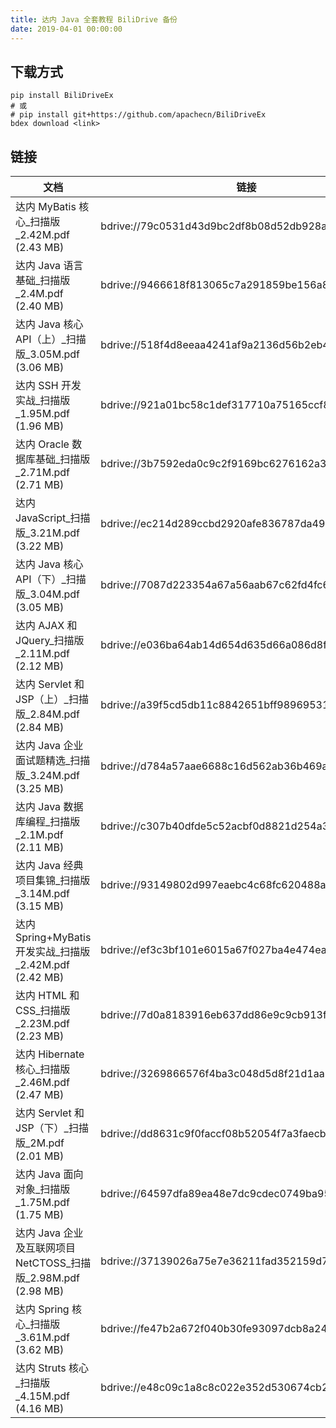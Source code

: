 ```yaml
---
title: 达内 Java 全套教程 BiliDrive 备份
date: 2019-04-01 00:00:00
---
```


## 下载方式

```
pip install BiliDriveEx
# 或
# pip install git+https://github.com/apachecn/BiliDriveEx
bdex download <link>
```

## 链接

<!--more-->

| 文档 | 链接 |
| --- | --- |
| 达内 MyBatis 核心_扫描版_2.42M.pdf (2.43 MB) | bdrive://79c0531d43d9bc2df8b08d52db928ad2ff5b67a4 |
| 达内 Java 语言基础_扫描版_2.4M.pdf (2.40 MB) | bdrive://9466618f813065c7a291859be156a84e1f9021e0 |
| 达内 Java 核心 API（上）_扫描版_3.05M.pdf (3.06 MB) | bdrive://518f4d8eeaa4241af9a2136d56b2eb4ce5bd32e6 |
| 达内 SSH 开发实战_扫描版_1.95M.pdf (1.96 MB) | bdrive://921a01bc58c1def317710a75165ccf81fe009d11 |
| 达内 Oracle 数据库基础_扫描版_2.71M.pdf (2.71 MB) | bdrive://3b7592eda0c9c2f9169bc6276162a3e97bda22f7 |
| 达内 JavaScript_扫描版_3.21M.pdf (3.22 MB) | bdrive://ec214d289ccbd2920afe836787da496a5577fba9 |
| 达内 Java 核心 API（下）_扫描版_3.04M.pdf (3.05 MB) | bdrive://7087d223354a67a56aab67c62fd4fc67c4ea7839 |
| 达内 AJAX 和 JQuery_扫描版_2.11M.pdf (2.12 MB) | bdrive://e036ba64ab14d654d635d66a086d8f9cbe6b29bc |
| 达内 Servlet 和 JSP（上）_扫描版_2.84M.pdf (2.84 MB) | bdrive://a39f5cd5db11c8842651bff98969531e59dd78e4 |
| 达内 Java 企业面试题精选_扫描版_3.24M.pdf (3.25 MB) | bdrive://d784a57aae6688c16d562ab36b469a5e8e9f0803 |
| 达内 Java 数据库编程_扫描版_2.1M.pdf (2.11 MB) | bdrive://c307b40dfde5c52acbf0d8821d254a30b05ea993 |
| 达内 Java 经典项目集锦_扫描版_3.14M.pdf (3.15 MB) | bdrive://93149802d997eaebc4c68fc620488aef90a02c9a |
| 达内 Spring+MyBatis 开发实战_扫描版_2.42M.pdf (2.42 MB) | bdrive://ef3c3bf101e6015a67f027ba4e474eac0c99e690 |
| 达内 HTML 和 CSS_扫描版_2.23M.pdf (2.23 MB) | bdrive://7d0a8183916eb637dd86e9c9cb913f827ba415f1 |
| 达内 Hibernate 核心_扫描版_2.46M.pdf (2.47 MB) | bdrive://3269866576f4ba3c048d5d8f21d1aa8ece808727 |
| 达内 Servlet 和 JSP（下）_扫描版_2M.pdf (2.01 MB) | bdrive://dd8631c9f0faccf08b52054f7a3faecb9471cb4f |
| 达内 Java 面向对象_扫描版_1.75M.pdf (1.75 MB) | bdrive://64597dfa89ea48e7dc9cdec0749ba95ac5289a60 |
| 达内 Java 企业及互联网项目 NetCTOSS_扫描版_2.98M.pdf (2.98 MB) | bdrive://37139026a75e7e36211fad352159d769c97daaef |
| 达内 Spring 核心_扫描版_3.61M.pdf (3.62 MB) | bdrive://fe47b2a672f040b30fe93097dcb8a24c7d4938c3 |
| 达内 Struts 核心_扫描版_4.15M.pdf (4.16 MB) | bdrive://e48c09c1a8c8c022e352d530674cb27899856a63 |